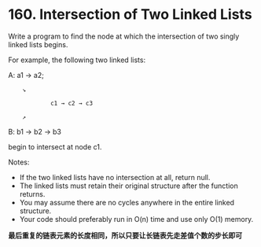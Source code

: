 # 160. Intersection of Two Linked Lists

Write a program to find the node at which the intersection of two singly linked lists begins.


For example, the following two linked lists:

A:       a1 → a2;

 		↘
 		
	      	    c1 → c2 → c3
	      	    
		↗  
		
B:  b1 → b2 → b3

begin to intersect at node c1.


Notes:

- If the two linked lists have no intersection at all, return null.
- The linked lists must retain their original structure after the function returns.
- You may assume there are no cycles anywhere in the entire linked structure.
- Your code should preferably run in O(n) time and use only O(1) memory.

**最后重复的链表元素的长度相同，所以只要让长链表先走差值个数的步长即可**
